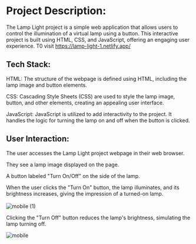 
 <h1>Project Description:</h1>
 
The Lamp Light project is a simple web application that allows users to control the illumination of a virtual lamp using a button. This interactive project is built using HTML, CSS, and JavaScript, offering an engaging user experience. T0 visit https://lamp-light-1.netlify.app/


<h2>Tech Stack:</h2>

HTML: The structure of the webpage is defined using HTML, including the lamp image and button elements.

CSS: Cascading Style Sheets (CSS) are used to style the lamp image, button, and other elements, creating an appealing user interface.

JavaScript: JavaScript is utilized to add interactivity to the project. It handles the logic for turning the lamp on and off when the button is clicked.

<h2>User Interaction:</h2>

The user accesses the Lamp Light project webpage in their web browser.

They see a lamp image displayed on the page.

A button labeled "Turn On/Off" on the side of the lamp.

When the user clicks the "Turn On" button, the lamp illuminates, and its brightness increases, giving the impression of a turned-on lamp.<br><br>
![mobile (1)](https://github.com/Pardeepsharma01/Lamp-light/assets/122151205/8a2ac15c-69a3-4abc-baeb-da5ea77db747)

Clicking the "Turn Off" button reduces the lamp's brightness, simulating the lamp turning off.


![mobile](https://github.com/Pardeepsharma01/Lamp-light/assets/122151205/e2a8ff88-d43f-4ea0-809e-1160a732fc3d)


